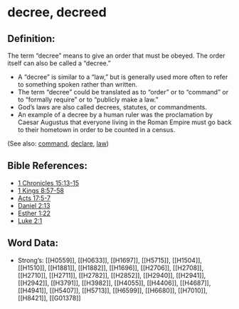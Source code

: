 # decree, decreed

## Definition:

The term “decree” means to give an order that must be obeyed. The order itself can also be called a “decree.”

* A “decree” is similar to a “law,” but is generally used more often to refer to something spoken rather than written.
* The term “decree” could be translated as to “order” or to “command” or to “formally require” or to “publicly make a law.”
* God’s laws are also called decrees, statutes, or commandments.
* An example of a decree by a human ruler was the proclamation by Caesar Augustus that everyone living in the Roman Empire must go back to their hometown in order to be counted in a census.

(See also: [command](../kt/command.md), [declare](../other/declare.md), [law](../other/law.md))

## Bible References:

* [1 Chronicles 15:13-15](rc://en/tn/help/1ch/15/13)
* [1 Kings 8:57-58](rc://en/tn/help/1ki/08/57)
* [Acts 17:5-7](rc://en/tn/help/act/17/05)
* [Daniel 2:13](rc://en/tn/help/dan/02/13)
* [Esther 1:22](rc://en/tn/help/est/01/22)
* [Luke 2:1](rc://en/tn/help/luk/02/01)

## Word Data:

* Strong’s: [[H0559]], [[H0633]], [[H1697]], [[H5715]], [[H1504]], [[H1510]], [[H1881]], [[H1882]], [[H1696]], [[H2706]], [[H2708]], [[H2710]], [[H2711]], [[H2782]], [[H2852]], [[H2940]], [[H2941]], [[H2942]], [[H3791]], [[H3982]], [[H4055]], [[H4406]], [[H4687]], [[H4941]], [[H5407]], [[H5713]], [[H6599]], [[H6680]], [[H7010]], [[H8421]], [[G01378]]

